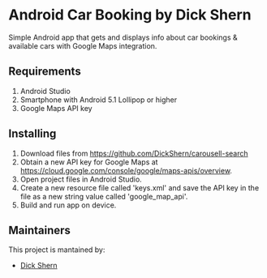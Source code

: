 # Android Car Booking by Dick Shern

Simple Android app that gets and displays info about car bookings & available cars with Google Maps integration.

## Requirements

1. Android Studio
2. Smartphone with Android 5.1 Lollipop or higher
3. Google Maps API key


## Installing

1. Download files from https://github.com/DickShern/carousell-search
2. Obtain a new API key for Google Maps at https://cloud.google.com/console/google/maps-apis/overview.
3. Open project files in Android Studio.
4. Create a new resource file called 'keys.xml' and save the API key in the file as a new string value called 'google_map_api'.
5. Build and run app on device.

## Maintainers
This project is mantained by:
* [Dick Shern](https://github.com/DickShern)

